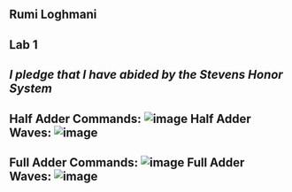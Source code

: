 **Rumi Loghmani**
---
**Lab 1**
---
_I pledge that I have abided by the Stevens Honor System_
---
**Half Adder Commands:**
![image](https://github.com/rumilog/CPE-322/assets/102829545/b18ee7fd-2bba-4b2c-8dbb-b87dc2109bbe)
**Half Adder Waves:**
![image](https://github.com/rumilog/CPE-322/assets/102829545/7464b294-307c-4c85-8b16-a8427a45d0a7)
---
**Full Adder Commands:**
![image](https://github.com/rumilog/CPE-322/assets/102829545/6d705d7d-80e5-44be-b3a8-dd57c2622c62)
**Full Adder Waves:**
![image](https://github.com/rumilog/CPE-322/assets/102829545/5199a641-2282-49d3-981b-5e831264a668)
---
